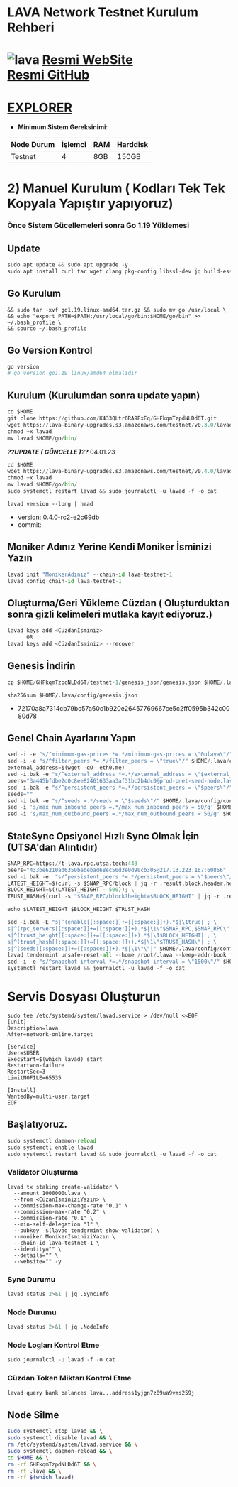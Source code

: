 # LAVA Network Testnet Kurulum Rehberi
![lava](https://lavanet.xyz/assets/banner.png)
[Resmi WebSite](https://lavanet.xyz) \
[Resmi GitHub](https://github.com/K433QLtr6RA9ExEq/GHFkqmTzpdNLDd6T.git)
=
[EXPLORER](https://explorer.secardnode.com/lava%20network/staking)
=
- **Minimum Sistem Gereksinimi**:

| Node Durum |İşlemci | RAM  | Harddisk  | 
|-----------|----|------|----------|
| Testnet   |   4|  8GB | 150GB    |



# 2) Manuel Kurulum ( Kodları Tek Tek Kopyala Yapıştır yapıyoruz)

### Önce Sistem Gücellemeleri sonra Go 1.19 Yüklemesi

## Update

```python
sudo apt update && sudo apt upgrade -y
sudo apt install curl tar wget clang pkg-config libssl-dev jq build-essential bsdmainutils git make ncdu gcc git jq chrony liblz4-tool -y
```
## Go Kurulum
```wget https://go.dev/dl/go1.19.linux-amd64.tar.gz \
&& sudo tar -xvf go1.19.linux-amd64.tar.gz && sudo mv go /usr/local \
&& echo "export PATH=$PATH:/usr/local/go/bin:$HOME/go/bin" >> ~/.bash_profile \
&& source ~/.bash_profile
```
## Go Version Kontrol
```python
go version
# go version go1.19 linux/amd64 olmalıdır
```
## Kurulum (Kurulumdan sonra update yapın)
```python
cd $HOME
git clone https://github.com/K433QLtr6RA9ExEq/GHFkqmTzpdNLDd6T.git
wget https://lava-binary-upgrades.s3.amazonaws.com/testnet/v0.3.0/lavad
chmod +x lavad
mv lavad $HOME/go/bin/
```
*******??UPDATE ( GÜNCELLE )??******* 04.01.23

```python
cd $HOME
wget https://lava-binary-upgrades.s3.amazonaws.com/testnet/v0.4.0/lavad
chmod +x lavad
mv lavad $HOME/go/bin/
sudo systemctl restart lavad && sudo journalctl -u lavad -f -o cat
```
`lavad version --long | head`
- version: 0.4.0-rc2-e2c69db
- commit: 
## Moniker Adınız Yerine Kendi Moniker İsminizi Yazın
```python
lavad init "MonikerAdınız" --chain-id lava-testnet-1
lavad config chain-id lava-testnet-1
```    
## Oluşturma/Geri Yükleme Cüzdan ( Oluşturduktan sonra gizli kelimeleri mutlaka kayıt ediyoruz.)
```python
lavad keys add <Cüzdanİsminiz>
      OR
lavad keys add <Cüzdanİsminiz> --recover
```

## Genesis İndirin
```python
cp $HOME/GHFkqmTzpdNLDd6T/testnet-1/genesis_json/genesis.json $HOME/.lava/config
```
`sha256sum $HOME/.lava/config/genesis.json`
+ 72170a8a7314cb79bc57a60c1b920e26457769667ce5c2ff0595b342c0080d78
## Genel Chain Ayarlarını Yapın
```python
sed -i -e "s/^minimum-gas-prices *=.*/minimum-gas-prices = \"0ulava\"/" $HOME/.lava/config/app.toml
sed -i -e "s/^filter_peers *=.*/filter_peers = \"true\"/" $HOME/.lava/config/config.toml
external_address=$(wget -qO- eth0.me) 
sed -i.bak -e "s/^external_address *=.*/external_address = \"$external_address:26656\"/" $HOME/.lava/config/config.toml
peers="3a445bfdbe2d0c8ee82461633aa3af31bc2b4dc0@prod-pnet-seed-node.lavanet.xyz:26656,e593c7a9ca61f5616119d6beb5bd8ef5dd28d62d@prod-pnet-seed-node2.lavanet.xyz:26656"
sed -i.bak -e "s/^persistent_peers *=.*/persistent_peers = \"$peers\"/" $HOME/.lava/config/config.toml
seeds=""
sed -i.bak -e "s/^seeds =.*/seeds = \"$seeds\"/" $HOME/.lava/config/config.toml
sed -i 's/max_num_inbound_peers =.*/max_num_inbound_peers = 50/g' $HOME/.lava/config/config.toml
sed -i 's/max_num_outbound_peers =.*/max_num_outbound_peers = 50/g' $HOME/.lava/config/config.toml

```
## StateSync Opsiyonel Hızlı Sync Olmak İçin (UTSA'dan Alıntıdır)
```python
SNAP_RPC=https://t-lava.rpc.utsa.tech:443
peers="433be6210ad6350bebebad68ec50d3e0d90cb305@217.13.223.167:60856"
sed -i.bak -e  "s/^persistent_peers *=.*/persistent_peers = \"$peers\"/" ~/.lava/config/config.toml
LATEST_HEIGHT=$(curl -s $SNAP_RPC/block | jq -r .result.block.header.height); \
BLOCK_HEIGHT=$((LATEST_HEIGHT - 500)); \
TRUST_HASH=$(curl -s "$SNAP_RPC/block?height=$BLOCK_HEIGHT" | jq -r .result.block_id.hash)

echo $LATEST_HEIGHT $BLOCK_HEIGHT $TRUST_HASH

sed -i.bak -E "s|^(enable[[:space:]]+=[[:space:]]+).*$|\1true| ; \
s|^(rpc_servers[[:space:]]+=[[:space:]]+).*$|\1\"$SNAP_RPC,$SNAP_RPC\"| ; \
s|^(trust_height[[:space:]]+=[[:space:]]+).*$|\1$BLOCK_HEIGHT| ; \
s|^(trust_hash[[:space:]]+=[[:space:]]+).*$|\1\"$TRUST_HASH\"| ; \
s|^(seeds[[:space:]]+=[[:space:]]+).*$|\1\"\"|" $HOME/.lava/config/config.toml
lavad tendermint unsafe-reset-all --home /root/.lava --keep-addr-book
sed -i -e "s/^snapshot-interval *=.*/snapshot-interval = \"1500\"/" $HOME/.lava/config/app.toml
systemctl restart lavad && journalctl -u lavad -f -o cat
```

# Servis Dosyası Oluşturun
```
sudo tee /etc/systemd/system/lavad.service > /dev/null <<EOF
[Unit]
Description=lava
After=network-online.target

[Service]
User=$USER
ExecStart=$(which lavad) start
Restart=on-failure
RestartSec=3
LimitNOFILE=65535

[Install]
WantedBy=multi-user.target
EOF
```

## Başlatıyoruz.
```python
sudo systemctl daemon-reload
sudo systemctl enable lavad
sudo systemctl restart lavad && sudo journalctl -u lavad -f -o cat
```
### Validator Oluşturma
```
lavad tx staking create-validator \
  --amount 1000000ulava \
  --from <CüzanİsminiziYazın> \
  --commission-max-change-rate "0.1" \
  --commission-max-rate "0.2" \
  --commission-rate "0.1" \
  --min-self-delegation "1" \
  --pubkey  $(lavad tendermint show-validator) \
  --moniker MonikerİsminiziYazın \
  --chain-id lava-testnet-1 \
  --identity="" \
  --details="" \
  --website="" -y
```
### Sync Durumu
```python
lavad status 2>&1 | jq .SyncInfo
```
### Node Durumu
```python
lavad status 2>&1 | jq .NodeInfo
```
### Node Logları Kontrol Etme
```python
sudo journalctl -u lavad -f -o cat
```
### Cüzdan Token Miktarı Kontrol Etme 
```python
lavad query bank balances lava...address1yjgn7z09ua9vms259j
```

## Node Silme
```bash
sudo systemctl stop lavad && \
sudo systemctl disable lavad && \
rm /etc/systemd/system/lavad.service && \
sudo systemctl daemon-reload && \
cd $HOME && \
rm -rf GHFkqmTzpdNLDd6T && \
rm -rf .lava && \
rm -rf $(which lavad)
```
